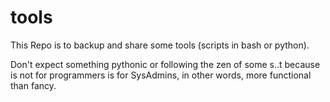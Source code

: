 # tools
This Repo is to backup and share some tools (scripts in bash or python).

Don't expect something pythonic or following the zen of some s..t because is not for programmers is for SysAdmins, in other words, more functional than fancy.
